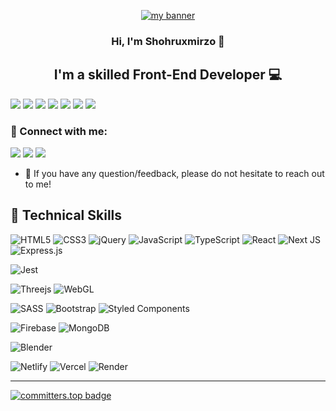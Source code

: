 <p align="center">
  <a href="#" target="_blank" rel="noreferrer"><img src="https://github.com/user-attachments/assets/f8f1538a-0811-41fa-9b93-642907779a2b" alt="my banner"></a>
</p>

<h3 align="center">
Hi, I'm Shohruxmirzo 👋
</h3>

<h2 align="center">
I'm a skilled Front-End Developer 💻 
</h2> 


<!-- description here -->

<a href="https://youtube.com/@usmonovdev"><img src="https://img.shields.io/badge/YouTube-FF0000?style=for-the-badge&logo=youtube&logoColor=white" /></a>
<a href="https://tiktok.com/usmonov_dev"><img src="https://img.shields.io/badge/TikTok-000000?style=for-the-badge&logo=tiktok&logoColor=white" /></a>
<a href="https://t.me/usmonov_dev"><img src="https://img.shields.io/badge/telegram-27A7E7?style=for-the-badge&logo=telegram&logoColor=white" /></a>
<a href="https://twitter.com/usmonovdev"><img src="https://img.shields.io/badge/twitter-1D9BF0?style=for-the-badge&logo=twitter&logoColor=white" /></a>
<a href="https://instagram.com/usmonov_dev"><img src="https://img.shields.io/badge/instagram-E4405F?style=for-the-badge&logo=instagram&logoColor=white" /></a>
<a href="https://leetcode.com/usmonovshohruxmirzo"><img src="https://img.shields.io/badge/LeetCode-000000?style=for-the-badge&logo=LeetCode&logoColor=#d16c06" /></a>
<a href="https://gitlab.com/usmonovshohruxmirzo"><img src="https://img.shields.io/badge/GitLab-330F63?style=for-the-badge&logo=gitlab&logoColor=white"/></a>

### 🤝 Connect with me:
<a href="https://t.me/JavaScript_Lover"><img src="https://img.shields.io/badge/telegram-27A7E7?style=for-the-badge&logo=telegram&logoColor=white" /></a>
<a href="https://instagram.com/usmonovshohruxmirzo"><img src="https://img.shields.io/badge/instagram-E4405F?style=for-the-badge&logo=instagram&logoColor=white" /></a>
<a href="mailto:usmonovshohruxmirzo@gmail.com"><img src="https://img.shields.io/badge/Gmail-D14836?style=for-the-badge&logo=gmail&logoColor=white"/></a>

- 💬 If you have any question/feedback, please do not hesitate to reach out to me!

## 💼 Technical Skills

![HTML5](https://img.shields.io/badge/html5-%23E34F26.svg?style=for-the-badge&logo=html5&logoColor=white)
![CSS3](https://img.shields.io/badge/css3-%231572B6.svg?style=for-the-badge&logo=css3&logoColor=white)
![jQuery](https://img.shields.io/badge/jquery-%230769AD.svg?style=for-the-badge&logo=jquery&logoColor=white)
![JavaScript](https://img.shields.io/badge/javascript-%23323330.svg?style=for-the-badge&logo=javascript&logoColor=%23F7DF1E)
![TypeScript](https://img.shields.io/badge/typescript-%23007ACC.svg?style=for-the-badge&logo=typescript&logoColor=white)
![React](https://img.shields.io/badge/react-%2320232a.svg?style=for-the-badge&logo=react&logoColor=%2361DAFB)
![Next JS](https://img.shields.io/badge/Next-black?style=for-the-badge&logo=next.js&logoColor=white)
![Express.js](https://img.shields.io/badge/express.js-%23404d59.svg?style=for-the-badge&logo=express&logoColor=%2361DAFB)

![Jest](https://img.shields.io/badge/-jest-%23C21325?style=for-the-badge&logo=jest&logoColor=white)

![Threejs](https://img.shields.io/badge/threejs-black?style=for-the-badge&logo=three.js&logoColor=white)
![WebGL](https://img.shields.io/badge/WebGL-990000?logo=webgl&logoColor=white&style=for-the-badge)

![SASS](https://img.shields.io/badge/SASS-hotpink.svg?style=for-the-badge&logo=SASS&logoColor=white)
![Bootstrap](https://img.shields.io/badge/bootstrap-%238511FA.svg?style=for-the-badge&logo=bootstrap&logoColor=white)
![Styled Components](https://img.shields.io/badge/styled--components-DB7093?style=for-the-badge&logo=styled-components&logoColor=white)

![Firebase](https://img.shields.io/badge/firebase-%23039BE5.svg?style=for-the-badge&logo=firebase)
![MongoDB](https://img.shields.io/badge/MongoDB-%234ea94b.svg?style=for-the-badge&logo=mongodb&logoColor=white)

![Blender](https://img.shields.io/badge/blender-%23F5792A.svg?style=for-the-badge&logo=blender&logoColor=white)

![Netlify](https://img.shields.io/badge/netlify-%23000000.svg?style=for-the-badge&logo=netlify&logoColor=#00C7B7)
![Vercel](https://img.shields.io/badge/vercel-%23000000.svg?style=for-the-badge&logo=vercel&logoColor=white)
![Render](https://img.shields.io/badge/Render-%46E3B7.svg?style=for-the-badge&logo=render&logoColor=white)

---

[![committers.top badge](https://user-badge.committers.top/uzbekistan_private/usmonovshohruxmirzo.svg)](https://user-badge.committers.top/uzbekistan_private/usmonovshohruxmirzo)
